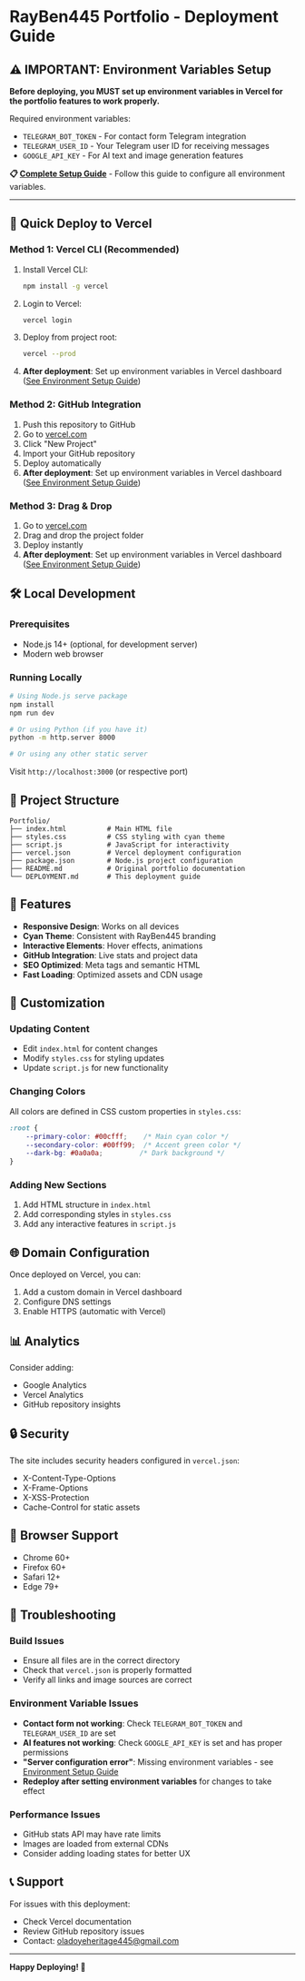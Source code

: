 # RayBen445 Portfolio - Deployment Guide

## ⚠️ IMPORTANT: Environment Variables Setup

**Before deploying, you MUST set up environment variables in Vercel for the portfolio features to work properly.**

Required environment variables:
- `TELEGRAM_BOT_TOKEN` - For contact form Telegram integration
- `TELEGRAM_USER_ID` - Your Telegram user ID for receiving messages  
- `GOOGLE_API_KEY` - For AI text and image generation features

**📋 [Complete Setup Guide](ENVIRONMENT_SETUP.md)** - Follow this guide to configure all environment variables.

---

## 🚀 Quick Deploy to Vercel

### Method 1: Vercel CLI (Recommended)
1. Install Vercel CLI:
   ```bash
   npm install -g vercel
   ```

2. Login to Vercel:
   ```bash
   vercel login
   ```

3. Deploy from project root:
   ```bash
   vercel --prod
   ```

4. **After deployment**: Set up environment variables in Vercel dashboard ([See Environment Setup Guide](ENVIRONMENT_SETUP.md))

### Method 2: GitHub Integration
1. Push this repository to GitHub
2. Go to [vercel.com](https://vercel.com)
3. Click "New Project"
4. Import your GitHub repository
5. Deploy automatically
6. **After deployment**: Set up environment variables in Vercel dashboard ([See Environment Setup Guide](ENVIRONMENT_SETUP.md))

### Method 3: Drag & Drop
1. Go to [vercel.com](https://vercel.com)
2. Drag and drop the project folder
3. Deploy instantly
4. **After deployment**: Set up environment variables in Vercel dashboard ([See Environment Setup Guide](ENVIRONMENT_SETUP.md))

## 🛠️ Local Development

### Prerequisites
- Node.js 14+ (optional, for development server)
- Modern web browser

### Running Locally
```bash
# Using Node.js serve package
npm install
npm run dev

# Or using Python (if you have it)
python -m http.server 8000

# Or using any other static server
```

Visit `http://localhost:3000` (or respective port)

## 📁 Project Structure
```
Portfolio/
├── index.html          # Main HTML file
├── styles.css          # CSS styling with cyan theme
├── script.js           # JavaScript for interactivity
├── vercel.json         # Vercel deployment configuration
├── package.json        # Node.js project configuration
├── README.md           # Original portfolio documentation
└── DEPLOYMENT.md       # This deployment guide
```

## 🎨 Features
- **Responsive Design**: Works on all devices
- **Cyan Theme**: Consistent with RayBen445 branding
- **Interactive Elements**: Hover effects, animations
- **GitHub Integration**: Live stats and project data
- **SEO Optimized**: Meta tags and semantic HTML
- **Fast Loading**: Optimized assets and CDN usage

## 🔧 Customization

### Updating Content
- Edit `index.html` for content changes
- Modify `styles.css` for styling updates
- Update `script.js` for new functionality

### Changing Colors
All colors are defined in CSS custom properties in `styles.css`:
```css
:root {
    --primary-color: #00cfff;    /* Main cyan color */
    --secondary-color: #00ff99;  /* Accent green color */
    --dark-bg: #0a0a0a;         /* Dark background */
}
```

### Adding New Sections
1. Add HTML structure in `index.html`
2. Add corresponding styles in `styles.css`
3. Add any interactive features in `script.js`

## 🌐 Domain Configuration
Once deployed on Vercel, you can:
1. Add a custom domain in Vercel dashboard
2. Configure DNS settings
3. Enable HTTPS (automatic with Vercel)

## 📊 Analytics
Consider adding:
- Google Analytics
- Vercel Analytics
- GitHub repository insights

## 🔒 Security
The site includes security headers configured in `vercel.json`:
- X-Content-Type-Options
- X-Frame-Options  
- X-XSS-Protection
- Cache-Control for static assets

## 📱 Browser Support
- Chrome 60+
- Firefox 60+
- Safari 12+
- Edge 79+

## 🐛 Troubleshooting

### Build Issues
- Ensure all files are in the correct directory
- Check that `vercel.json` is properly formatted
- Verify all links and image sources are correct

### Environment Variable Issues
- **Contact form not working**: Check `TELEGRAM_BOT_TOKEN` and `TELEGRAM_USER_ID` are set
- **AI features not working**: Check `GOOGLE_API_KEY` is set and has proper permissions
- **"Server configuration error"**: Missing environment variables - see [Environment Setup Guide](ENVIRONMENT_SETUP.md)
- **Redeploy after setting environment variables** for changes to take effect

### Performance Issues
- GitHub stats API may have rate limits
- Images are loaded from external CDNs
- Consider adding loading states for better UX

## 📞 Support
For issues with this deployment:
- Check Vercel documentation
- Review GitHub repository issues
- Contact: oladoyeheritage445@gmail.com

---

**Happy Deploying! 🚀**